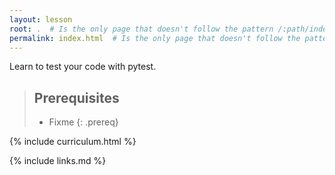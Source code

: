 ```yaml
---
layout: lesson
root: .  # Is the only page that doesn't follow the pattern /:path/index.html
permalink: index.html  # Is the only page that doesn't follow the pattern /:path/index.html
---
```


Learn to test your code with pytest.

> ## Prerequisites
>
> * Fixme
{: .prereq}


{% include curriculum.html %}

{% include links.md %}

